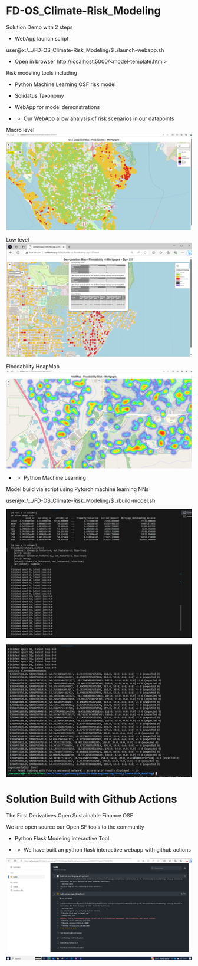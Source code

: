 
# FD-OS_Climate-Risk_Modeling

Solution Demo with 2 steps

  - WebApp launch script 

  user@x:/.../FD-OS_Climate-Risk_Modeling/$ ./launch-webapp.sh 

 -  Open in browser http://localhost:5000/<model-template.html> 

Risk modeling tools including

  - Python Machine Learning OSF risk model 

  - Solidatus Taxonomy 
  
  - WebApp for model demonstrations


  - - Our WebApp allow analysis of risk scenarios in our datapoints
  
  Macro level
![Alt text](images/floodability-macro-level-2.png?raw=true "Floodability risk macro-level")


  Low level
![Alt text](images/floodability-low-level-3.png?raw=true "Property detail low-level")


  Floodability HeapMap
![Alt text](images/floodability-heatmap-2.png?raw=true "Floodability HeapMap")



  - - Python Machine Learning

  Model build via script using Pytorch machine learning NNs 


  user@x:/.../FD-OS_Climate-Risk_Modeling/$ ./build-model.sh   
  
![Alt text](images/neural-training-1.png?raw=true "Model Training 1")

![Alt text](images/neural-training-2.png?raw=true "Model Training 2")


# Solution Build with Github Actions
The First Derivatives Open Sustainable Finance OSF 


  We are open source our Open SF tools to the community


  - Python Flask Modeling interactive Tool


  - - We have built an python flask interactive webapp with github actions

![Alt text](images/interactive-build-github.png?raw=true "Interactive build")


